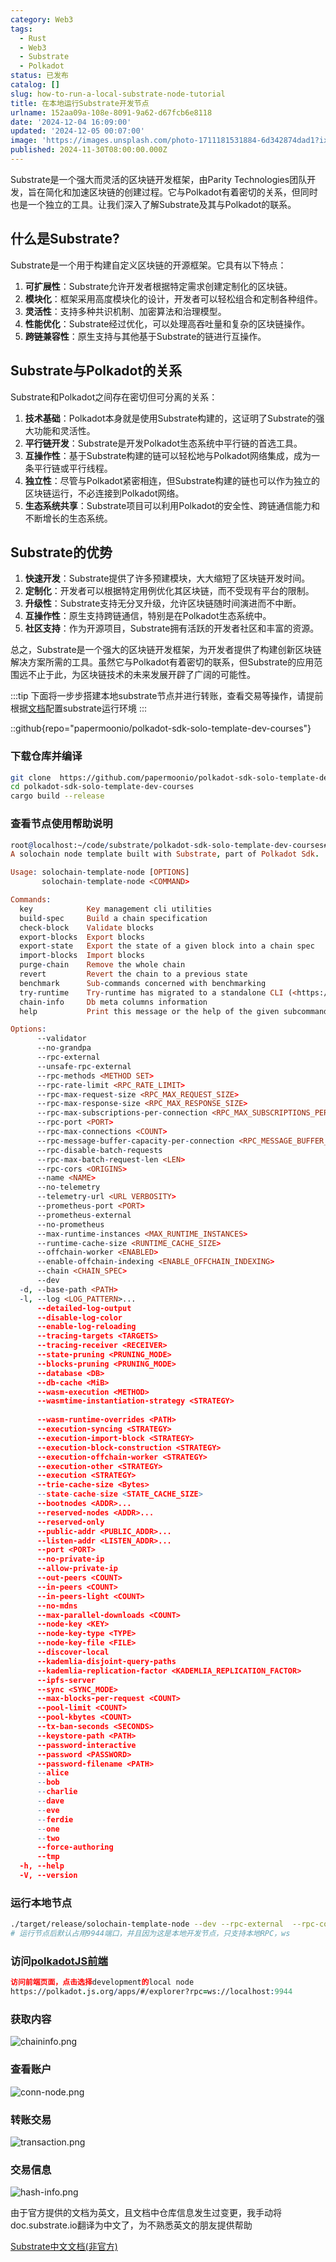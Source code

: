 ```yaml
---
category: Web3
tags:
  - Rust
  - Web3
  - Substrate
  - Polkadot
status: 已发布
catalog: []
slug: how-to-run-a-local-substrate-node-tutorial
title: 在本地运行Substrate开发节点
urlname: 152aa09a-108e-8091-9a62-d67fcb6e8118
date: '2024-12-04 16:09:00'
updated: '2024-12-05 00:07:00'
image: 'https://images.unsplash.com/photo-1711181531884-6d342874dad1?ixlib=rb-4.0.3&q=85&fm=jpg&crop=entropy&cs=srgb'
published: 2024-11-30T08:00:00.000Z
---
```


Substrate是一个强大而灵活的区块链开发框架，由Parity Technologies团队开发，旨在简化和加速区块链的创建过程。它与Polkadot有着密切的关系，但同时也是一个独立的工具。让我们深入了解Substrate及其与Polkadot的联系。


## 什么是Substrate?


Substrate是一个用于构建自定义区块链的开源框架。它具有以下特点：

1. **可扩展性**：Substrate允许开发者根据特定需求创建定制化的区块链。
2. **模块化**：框架采用高度模块化的设计，开发者可以轻松组合和定制各种组件。
3. **灵活性**：支持多种共识机制、加密算法和治理模型。
4. **性能优化**：Substrate经过优化，可以处理高吞吐量和复杂的区块链操作。
5. **跨链兼容性**：原生支持与其他基于Substrate的链进行互操作。

## Substrate与Polkadot的关系


Substrate和Polkadot之间存在密切但可分离的关系：

1. **技术基础**：Polkadot本身就是使用Substrate构建的，这证明了Substrate的强大功能和灵活性。
2. **平行链开发**：Substrate是开发Polkadot生态系统中平行链的首选工具。
3. **互操作性**：基于Substrate构建的链可以轻松地与Polkadot网络集成，成为一条平行链或平行线程。
4. **独立性**：尽管与Polkadot紧密相连，但Substrate构建的链也可以作为独立的区块链运行，不必连接到Polkadot网络。
5. **生态系统共享**：Substrate项目可以利用Polkadot的安全性、跨链通信能力和不断增长的生态系统。

## Substrate的优势

1. **快速开发**：Substrate提供了许多预建模块，大大缩短了区块链开发时间。
2. **定制化**：开发者可以根据特定用例优化其区块链，而不受现有平台的限制。
3. **升级性**：Substrate支持无分叉升级，允许区块链随时间演进而不中断。
4. **互操作性**：原生支持跨链通信，特别是在Polkadot生态系统中。
5. **社区支持**：作为开源项目，Substrate拥有活跃的开发者社区和丰富的资源。

总之，Substrate是一个强大的区块链开发框架，为开发者提供了构建创新区块链解决方案所需的工具。虽然它与Polkadot有着密切的联系，但Substrate的应用范围远不止于此，为区块链技术的未来发展开辟了广阔的可能性。


:::tip
下面将一步步搭建本地substrate节点并进行转账，查看交易等操作，请提前根据[文档](https://substrate-docs.pages.dev/en/install/macos/?mode=light)配置substrate运行环境
:::


::github{repo="papermoonio/polkadot-sdk-solo-template-dev-courses"}


### 下载仓库并编译


```bash
git clone  https://github.com/papermoonio/polkadot-sdk-solo-template-dev-courses 
cd polkadot-sdk-solo-template-dev-courses
cargo build --release
```


### 查看节点使用帮助说明


```prolog
root@localhost:~/code/substrate/polkadot-sdk-solo-template-dev-courses# ./target/release/solochain-template-node -h
A solochain node template built with Substrate, part of Polkadot Sdk.

Usage: solochain-template-node [OPTIONS]
       solochain-template-node <COMMAND>

Commands:
  key            Key management cli utilities
  build-spec     Build a chain specification
  check-block    Validate blocks
  export-blocks  Export blocks
  export-state   Export the state of a given block into a chain spec
  import-blocks  Import blocks
  purge-chain    Remove the whole chain
  revert         Revert the chain to a previous state
  benchmark      Sub-commands concerned with benchmarking
  try-runtime    Try-runtime has migrated to a standalone CLI (<https://github.com/paritytech/try-runtime-cli>). The subcommand exists as a stub and deprecation notice. It will be removed entirely some time after January 2024
  chain-info     Db meta columns information
  help           Print this message or the help of the given subcommand(s)

Options:
      --validator                                                                                Enable validator mode
      --no-grandpa                                                                               Disable GRANDPA
      --rpc-external                                                                             Listen to all RPC interfaces (default: local)
      --unsafe-rpc-external                                                                      Listen to all RPC interfaces
      --rpc-methods <METHOD SET>                                                                 RPC methods to expose. [default: auto] [possible values: auto, safe, unsafe]
      --rpc-rate-limit <RPC_RATE_LIMIT>                                                          RPC rate limiting (calls/minute) for each connection
      --rpc-max-request-size <RPC_MAX_REQUEST_SIZE>                                              Set the maximum RPC request payload size for both HTTP and WS in megabytes [default: 15]
      --rpc-max-response-size <RPC_MAX_RESPONSE_SIZE>                                            Set the maximum RPC response payload size for both HTTP and WS in megabytes [default: 15]
      --rpc-max-subscriptions-per-connection <RPC_MAX_SUBSCRIPTIONS_PER_CONNECTION>              Set the maximum concurrent subscriptions per connection [default: 1024]
      --rpc-port <PORT>                                                                          Specify JSON-RPC server TCP port
      --rpc-max-connections <COUNT>                                                              Maximum number of RPC server connections [default: 100]
      --rpc-message-buffer-capacity-per-connection <RPC_MESSAGE_BUFFER_CAPACITY_PER_CONNECTION>  The number of messages the RPC server is allowed to keep in memory [default: 64]
      --rpc-disable-batch-requests                                                               Disable RPC batch requests
      --rpc-max-batch-request-len <LEN>                                                          Limit the max length per RPC batch request
      --rpc-cors <ORIGINS>                                                                       Specify browser *origins* allowed to access the HTTP & WS RPC servers
      --name <NAME>                                                                              The human-readable name for this node
      --no-telemetry                                                                             Disable connecting to the Substrate telemetry server
      --telemetry-url <URL VERBOSITY>                                                            The URL of the telemetry server to connect to
      --prometheus-port <PORT>                                                                   Specify Prometheus exporter TCP Port
      --prometheus-external                                                                      Expose Prometheus exporter on all interfaces
      --no-prometheus                                                                            Do not expose a Prometheus exporter endpoint
      --max-runtime-instances <MAX_RUNTIME_INSTANCES>                                            The size of the instances cache for each runtime [max: 32] [default: 8]
      --runtime-cache-size <RUNTIME_CACHE_SIZE>                                                  Maximum number of different runtimes that can be cached [default: 2]
      --offchain-worker <ENABLED>                                                                Execute offchain workers on every block [default: when-authority] [possible values: always, never, when-authority]
      --enable-offchain-indexing <ENABLE_OFFCHAIN_INDEXING>                                      Enable offchain indexing API [default: false] [possible values: true, false]
      --chain <CHAIN_SPEC>                                                                       Specify the chain specification
      --dev                                                                                      Specify the development chain
  -d, --base-path <PATH>                                                                         Specify custom base path
  -l, --log <LOG_PATTERN>...                                                                     Sets a custom logging filter (syntax: `<target>=<level>`)
      --detailed-log-output                                                                      Enable detailed log output
      --disable-log-color                                                                        Disable log color output
      --enable-log-reloading                                                                     Enable feature to dynamically update and reload the log filter
      --tracing-targets <TARGETS>                                                                Sets a custom profiling filter
      --tracing-receiver <RECEIVER>                                                              Receiver to process tracing messages [default: log] [possible values: log]
      --state-pruning <PRUNING_MODE>                                                             Specify the state pruning mode
      --blocks-pruning <PRUNING_MODE>                                                            Specify the blocks pruning mode [default: archive-canonical]
      --database <DB>                                                                            Select database backend to use [possible values: rocksdb, paritydb, auto, paritydb-experimental]
      --db-cache <MiB>                                                                           Limit the memory the database cache can use
      --wasm-execution <METHOD>                                                                  Method for executing Wasm runtime code [default: compiled] [possible values: interpreted-i-know-what-i-do, compiled]
      --wasmtime-instantiation-strategy <STRATEGY>                                               The WASM instantiation method to use [default: pooling-copy-on-write] [possible values: pooling-copy-on-write, recreate-instance-copy-on-write, pooling,
                                                                                                 recreate-instance]
      --wasm-runtime-overrides <PATH>                                                            Specify the path where local WASM runtimes are stored
      --execution-syncing <STRATEGY>                                                             Runtime execution strategy for importing blocks during initial sync [possible values: native, wasm, both, native-else-wasm]
      --execution-import-block <STRATEGY>                                                        Runtime execution strategy for general block import (including locally authored blocks) [possible values: native, wasm, both, native-else-wasm]
      --execution-block-construction <STRATEGY>                                                  Runtime execution strategy for constructing blocks [possible values: native, wasm, both, native-else-wasm]
      --execution-offchain-worker <STRATEGY>                                                     Runtime execution strategy for offchain workers [possible values: native, wasm, both, native-else-wasm]
      --execution-other <STRATEGY>                                                               Runtime execution strategy when not syncing, importing or constructing blocks [possible values: native, wasm, both, native-else-wasm]
      --execution <STRATEGY>                                                                     The execution strategy that should be used by all execution contexts [possible values: native, wasm, both, native-else-wasm]
      --trie-cache-size <Bytes>                                                                  Specify the state cache size [default: 67108864]
      --state-cache-size <STATE_CACHE_SIZE>                                                      DEPRECATED: switch to `--trie-cache-size`
      --bootnodes <ADDR>...                                                                      Specify a list of bootnodes
      --reserved-nodes <ADDR>...                                                                 Specify a list of reserved node addresses
      --reserved-only                                                                            Whether to only synchronize the chain with reserved nodes
      --public-addr <PUBLIC_ADDR>...                                                             Public address that other nodes will use to connect to this node
      --listen-addr <LISTEN_ADDR>...                                                             Listen on this multiaddress
      --port <PORT>                                                                              Specify p2p protocol TCP port
      --no-private-ip                                                                            Always forbid connecting to private IPv4/IPv6 addresses
      --allow-private-ip                                                                         Always accept connecting to private IPv4/IPv6 addresses
      --out-peers <COUNT>                                                                        Number of outgoing connections we're trying to maintain [default: 8]
      --in-peers <COUNT>                                                                         Maximum number of inbound full nodes peers [default: 32]
      --in-peers-light <COUNT>                                                                   Maximum number of inbound light nodes peers [default: 100]
      --no-mdns                                                                                  Disable mDNS discovery (default: true)
      --max-parallel-downloads <COUNT>                                                           Maximum number of peers from which to ask for the same blocks in parallel [default: 5]
      --node-key <KEY>                                                                           Secret key to use for p2p networking
      --node-key-type <TYPE>                                                                     Crypto primitive to use for p2p networking [default: ed25519] [possible values: ed25519]
      --node-key-file <FILE>                                                                     File from which to read the node's secret key to use for p2p networking
      --discover-local                                                                           Enable peer discovery on local networks
      --kademlia-disjoint-query-paths                                                            Require iterative Kademlia DHT queries to use disjoint paths
      --kademlia-replication-factor <KADEMLIA_REPLICATION_FACTOR>                                Kademlia replication factor [default: 20]
      --ipfs-server                                                                              Join the IPFS network and serve transactions over bitswap protocol
      --sync <SYNC_MODE>                                                                         Blockchain syncing mode. [default: full] [possible values: full, fast, fast-unsafe, warp]
      --max-blocks-per-request <COUNT>                                                           Maximum number of blocks per request [default: 64]
      --pool-limit <COUNT>                                                                       Maximum number of transactions in the transaction pool [default: 8192]
      --pool-kbytes <COUNT>                                                                      Maximum number of kilobytes of all transactions stored in the pool [default: 20480]
      --tx-ban-seconds <SECONDS>                                                                 How long a transaction is banned for
      --keystore-path <PATH>                                                                     Specify custom keystore path
      --password-interactive                                                                     Use interactive shell for entering the password used by the keystore
      --password <PASSWORD>                                                                      Password used by the keystore
      --password-filename <PATH>                                                                 File that contains the password used by the keystore
      --alice                                                                                    Shortcut for `--name Alice --validator`
      --bob                                                                                      Shortcut for `--name Bob --validator`
      --charlie                                                                                  Shortcut for `--name Charlie --validator`
      --dave                                                                                     Shortcut for `--name Dave --validator`
      --eve                                                                                      Shortcut for `--name Eve --validator`
      --ferdie                                                                                   Shortcut for `--name Ferdie --validator`
      --one                                                                                      Shortcut for `--name One --validator`
      --two                                                                                      Shortcut for `--name Two --validator`
      --force-authoring                                                                          Enable authoring even when offline
      --tmp                                                                                      Run a temporary node
  -h, --help                                                                                     Print help (see more with '--help')
  -V, --version                                                                                  Print version
```


### 运行本地节点


```bash
./target/release/solochain-template-node --dev --rpc-external  --rpc-cors all
# 运行节点后默认占用9944端口，并且因为这是本地开发节点，只支持本地RPC，ws
```


### 访问[polkadotJS前端](https://polkadot.js.org/apps/#/explorer?rpc=ws://localhost:9944)


```prolog
访问前端页面，点击选择development的local node
https://polkadot.js.org/apps/#/explorer?rpc=ws://localhost:9944
```


### 获取内容


![chaininfo.png](https://prod-files-secure.s3.us-west-2.amazonaws.com/5d24fe63-e567-4804-86f9-9fdc62e13082/89be5adf-5619-4306-be75-45b425e3c446/chaininfo.png?X-Amz-Algorithm=AWS4-HMAC-SHA256&X-Amz-Content-Sha256=UNSIGNED-PAYLOAD&X-Amz-Credential=ASIAZI2LB4664TLPYXYM%2F20250306%2Fus-west-2%2Fs3%2Faws4_request&X-Amz-Date=20250306T053749Z&X-Amz-Expires=3600&X-Amz-Security-Token=IQoJb3JpZ2luX2VjEN3%2F%2F%2F%2F%2F%2F%2F%2F%2F%2FwEaCXVzLXdlc3QtMiJIMEYCIQCkeS9t12WpFsGPJPILzx16JpHAIGkei8fSVEDnTQwbogIhAKQlAI%2Fkcfc5Bevx6OGV8pLlfN8FXGmLP5IVp8VIpB19Kv8DCCYQABoMNjM3NDIzMTgzODA1IgxJarqzH%2F%2B2pCsdtyMq3AOfzDqtgkleL4tyhJGqHF4RredgVtDniFy5zsNU75a%2BIBKwhmlS5cYhgRKAKpiv4l1Xaq006mVWs4MG6tyIkUOjAaWuz5eOhsh%2BrJcc3RNh7JGtLPB1fDJW5oCCFC2ke4PyCz9nVmBJljme%2BlhhPGa1bppNJZGTLvZMNn%2FA9TWOhmjI5I6HTGSh%2Fg8NuMvt67sLBHAVg05CiNMe0bEUorqn4c8ww5J53X2gp%2Fu8HLKygSfX%2BvSWVfjBB0s18ZLizuaMTVOo9DpRyyKnTEodGm0Z%2FnM73j0gdFshHLqSkbEpxaVKr6mSC%2B%2Bd%2BbW1UNI7Zw4ULukeF8gUIlyZyHKtzSVDTxUDRfsZiD%2BYaSLeFAaafFK%2Fn6rQAHyeE03n%2B4CckZj62OXzYIt9kDNLbp8b87Y8Srr2N%2BMltGHsE9ZjmLCi9lLQG6h5Q9ZR9lmjBELWvTbJ%2BAb93xiZ%2F9iOdlxBXt7nyp%2FVLCZepEBKB1WPuA65dmkmvw3SpyS77%2FZxYx5i9wEzbDlWHk5EzsqmVVqvByM5OtCx0d0GvqeyLBDz7n97xsdXBqSSD5IXSzoqlxhbtSvV1UD0JlUOYVEvobpnNVyt4ap10mUkjaKB0IWbSeYXkpk5ixJgjyGbqCotZjCv16S%2BBjqkAXGJyNf%2BBIzXVzu7wKluLqRrVbHQ%2BhoeVChALRXw8sY7SZXZZd%2BR%2FuIhLQYm5FDmW3L%2BkdWH1agXsiqAkSRntvoIbFTm94CZzdqXabfCFAiDwIdqyVFi1MW%2FhD4aDKBatob09VGOl18E1fohn42iBY%2BbceB98XbTRwL6fF3nB7ibnSZ%2B2Kd3WL246pOKZXJZ9UK7uyk0i%2FSL46h1eW0FAQ6Zdnq0&X-Amz-Signature=8bf6d8e863c3b9585d216c19601780e6a41957454f32be28faf09359f14cd23f&X-Amz-SignedHeaders=host&x-id=GetObject)


### 查看账户


![conn-node.png](https://prod-files-secure.s3.us-west-2.amazonaws.com/5d24fe63-e567-4804-86f9-9fdc62e13082/05964f92-c6d8-42d1-b4a1-b3a852295683/conn-node.png?X-Amz-Algorithm=AWS4-HMAC-SHA256&X-Amz-Content-Sha256=UNSIGNED-PAYLOAD&X-Amz-Credential=ASIAZI2LB4664TLPYXYM%2F20250306%2Fus-west-2%2Fs3%2Faws4_request&X-Amz-Date=20250306T053749Z&X-Amz-Expires=3600&X-Amz-Security-Token=IQoJb3JpZ2luX2VjEN3%2F%2F%2F%2F%2F%2F%2F%2F%2F%2FwEaCXVzLXdlc3QtMiJIMEYCIQCkeS9t12WpFsGPJPILzx16JpHAIGkei8fSVEDnTQwbogIhAKQlAI%2Fkcfc5Bevx6OGV8pLlfN8FXGmLP5IVp8VIpB19Kv8DCCYQABoMNjM3NDIzMTgzODA1IgxJarqzH%2F%2B2pCsdtyMq3AOfzDqtgkleL4tyhJGqHF4RredgVtDniFy5zsNU75a%2BIBKwhmlS5cYhgRKAKpiv4l1Xaq006mVWs4MG6tyIkUOjAaWuz5eOhsh%2BrJcc3RNh7JGtLPB1fDJW5oCCFC2ke4PyCz9nVmBJljme%2BlhhPGa1bppNJZGTLvZMNn%2FA9TWOhmjI5I6HTGSh%2Fg8NuMvt67sLBHAVg05CiNMe0bEUorqn4c8ww5J53X2gp%2Fu8HLKygSfX%2BvSWVfjBB0s18ZLizuaMTVOo9DpRyyKnTEodGm0Z%2FnM73j0gdFshHLqSkbEpxaVKr6mSC%2B%2Bd%2BbW1UNI7Zw4ULukeF8gUIlyZyHKtzSVDTxUDRfsZiD%2BYaSLeFAaafFK%2Fn6rQAHyeE03n%2B4CckZj62OXzYIt9kDNLbp8b87Y8Srr2N%2BMltGHsE9ZjmLCi9lLQG6h5Q9ZR9lmjBELWvTbJ%2BAb93xiZ%2F9iOdlxBXt7nyp%2FVLCZepEBKB1WPuA65dmkmvw3SpyS77%2FZxYx5i9wEzbDlWHk5EzsqmVVqvByM5OtCx0d0GvqeyLBDz7n97xsdXBqSSD5IXSzoqlxhbtSvV1UD0JlUOYVEvobpnNVyt4ap10mUkjaKB0IWbSeYXkpk5ixJgjyGbqCotZjCv16S%2BBjqkAXGJyNf%2BBIzXVzu7wKluLqRrVbHQ%2BhoeVChALRXw8sY7SZXZZd%2BR%2FuIhLQYm5FDmW3L%2BkdWH1agXsiqAkSRntvoIbFTm94CZzdqXabfCFAiDwIdqyVFi1MW%2FhD4aDKBatob09VGOl18E1fohn42iBY%2BbceB98XbTRwL6fF3nB7ibnSZ%2B2Kd3WL246pOKZXJZ9UK7uyk0i%2FSL46h1eW0FAQ6Zdnq0&X-Amz-Signature=41678885e2101be22643574865cf5bf019c4979fd1519b3850591d5fd418a4b1&X-Amz-SignedHeaders=host&x-id=GetObject)


### 转账交易


![transaction.png](https://prod-files-secure.s3.us-west-2.amazonaws.com/5d24fe63-e567-4804-86f9-9fdc62e13082/65593d3b-9b56-4fbe-a383-1447c903127f/transaction.png?X-Amz-Algorithm=AWS4-HMAC-SHA256&X-Amz-Content-Sha256=UNSIGNED-PAYLOAD&X-Amz-Credential=ASIAZI2LB4664TLPYXYM%2F20250306%2Fus-west-2%2Fs3%2Faws4_request&X-Amz-Date=20250306T053749Z&X-Amz-Expires=3600&X-Amz-Security-Token=IQoJb3JpZ2luX2VjEN3%2F%2F%2F%2F%2F%2F%2F%2F%2F%2FwEaCXVzLXdlc3QtMiJIMEYCIQCkeS9t12WpFsGPJPILzx16JpHAIGkei8fSVEDnTQwbogIhAKQlAI%2Fkcfc5Bevx6OGV8pLlfN8FXGmLP5IVp8VIpB19Kv8DCCYQABoMNjM3NDIzMTgzODA1IgxJarqzH%2F%2B2pCsdtyMq3AOfzDqtgkleL4tyhJGqHF4RredgVtDniFy5zsNU75a%2BIBKwhmlS5cYhgRKAKpiv4l1Xaq006mVWs4MG6tyIkUOjAaWuz5eOhsh%2BrJcc3RNh7JGtLPB1fDJW5oCCFC2ke4PyCz9nVmBJljme%2BlhhPGa1bppNJZGTLvZMNn%2FA9TWOhmjI5I6HTGSh%2Fg8NuMvt67sLBHAVg05CiNMe0bEUorqn4c8ww5J53X2gp%2Fu8HLKygSfX%2BvSWVfjBB0s18ZLizuaMTVOo9DpRyyKnTEodGm0Z%2FnM73j0gdFshHLqSkbEpxaVKr6mSC%2B%2Bd%2BbW1UNI7Zw4ULukeF8gUIlyZyHKtzSVDTxUDRfsZiD%2BYaSLeFAaafFK%2Fn6rQAHyeE03n%2B4CckZj62OXzYIt9kDNLbp8b87Y8Srr2N%2BMltGHsE9ZjmLCi9lLQG6h5Q9ZR9lmjBELWvTbJ%2BAb93xiZ%2F9iOdlxBXt7nyp%2FVLCZepEBKB1WPuA65dmkmvw3SpyS77%2FZxYx5i9wEzbDlWHk5EzsqmVVqvByM5OtCx0d0GvqeyLBDz7n97xsdXBqSSD5IXSzoqlxhbtSvV1UD0JlUOYVEvobpnNVyt4ap10mUkjaKB0IWbSeYXkpk5ixJgjyGbqCotZjCv16S%2BBjqkAXGJyNf%2BBIzXVzu7wKluLqRrVbHQ%2BhoeVChALRXw8sY7SZXZZd%2BR%2FuIhLQYm5FDmW3L%2BkdWH1agXsiqAkSRntvoIbFTm94CZzdqXabfCFAiDwIdqyVFi1MW%2FhD4aDKBatob09VGOl18E1fohn42iBY%2BbceB98XbTRwL6fF3nB7ibnSZ%2B2Kd3WL246pOKZXJZ9UK7uyk0i%2FSL46h1eW0FAQ6Zdnq0&X-Amz-Signature=4372238cc717fca764f2d982f41348531df844d30176babe87dc061dc0f4140d&X-Amz-SignedHeaders=host&x-id=GetObject)


### 交易信息


![hash-info.png](https://prod-files-secure.s3.us-west-2.amazonaws.com/5d24fe63-e567-4804-86f9-9fdc62e13082/7b9b0ba8-edf2-4998-9e9d-9cde7a64aa23/hash-info.png?X-Amz-Algorithm=AWS4-HMAC-SHA256&X-Amz-Content-Sha256=UNSIGNED-PAYLOAD&X-Amz-Credential=ASIAZI2LB4664TLPYXYM%2F20250306%2Fus-west-2%2Fs3%2Faws4_request&X-Amz-Date=20250306T053749Z&X-Amz-Expires=3600&X-Amz-Security-Token=IQoJb3JpZ2luX2VjEN3%2F%2F%2F%2F%2F%2F%2F%2F%2F%2FwEaCXVzLXdlc3QtMiJIMEYCIQCkeS9t12WpFsGPJPILzx16JpHAIGkei8fSVEDnTQwbogIhAKQlAI%2Fkcfc5Bevx6OGV8pLlfN8FXGmLP5IVp8VIpB19Kv8DCCYQABoMNjM3NDIzMTgzODA1IgxJarqzH%2F%2B2pCsdtyMq3AOfzDqtgkleL4tyhJGqHF4RredgVtDniFy5zsNU75a%2BIBKwhmlS5cYhgRKAKpiv4l1Xaq006mVWs4MG6tyIkUOjAaWuz5eOhsh%2BrJcc3RNh7JGtLPB1fDJW5oCCFC2ke4PyCz9nVmBJljme%2BlhhPGa1bppNJZGTLvZMNn%2FA9TWOhmjI5I6HTGSh%2Fg8NuMvt67sLBHAVg05CiNMe0bEUorqn4c8ww5J53X2gp%2Fu8HLKygSfX%2BvSWVfjBB0s18ZLizuaMTVOo9DpRyyKnTEodGm0Z%2FnM73j0gdFshHLqSkbEpxaVKr6mSC%2B%2Bd%2BbW1UNI7Zw4ULukeF8gUIlyZyHKtzSVDTxUDRfsZiD%2BYaSLeFAaafFK%2Fn6rQAHyeE03n%2B4CckZj62OXzYIt9kDNLbp8b87Y8Srr2N%2BMltGHsE9ZjmLCi9lLQG6h5Q9ZR9lmjBELWvTbJ%2BAb93xiZ%2F9iOdlxBXt7nyp%2FVLCZepEBKB1WPuA65dmkmvw3SpyS77%2FZxYx5i9wEzbDlWHk5EzsqmVVqvByM5OtCx0d0GvqeyLBDz7n97xsdXBqSSD5IXSzoqlxhbtSvV1UD0JlUOYVEvobpnNVyt4ap10mUkjaKB0IWbSeYXkpk5ixJgjyGbqCotZjCv16S%2BBjqkAXGJyNf%2BBIzXVzu7wKluLqRrVbHQ%2BhoeVChALRXw8sY7SZXZZd%2BR%2FuIhLQYm5FDmW3L%2BkdWH1agXsiqAkSRntvoIbFTm94CZzdqXabfCFAiDwIdqyVFi1MW%2FhD4aDKBatob09VGOl18E1fohn42iBY%2BbceB98XbTRwL6fF3nB7ibnSZ%2B2Kd3WL246pOKZXJZ9UK7uyk0i%2FSL46h1eW0FAQ6Zdnq0&X-Amz-Signature=f8ced982f92e3ae9411b9963cb78af2ca8ec90c28ab2a35199249d51c50e7378&X-Amz-SignedHeaders=host&x-id=GetObject)


由于官方提供的文档为英文，且文档中仓库信息发生过变更，我手动将doc.substrate.io翻译为中文了，为不熟悉英文的朋友提供帮助


[ Substrate中文文档(非官方)](https://substrate-docs.pages.dev/en/tutorials/build-a-blockchain/?mode=light)

